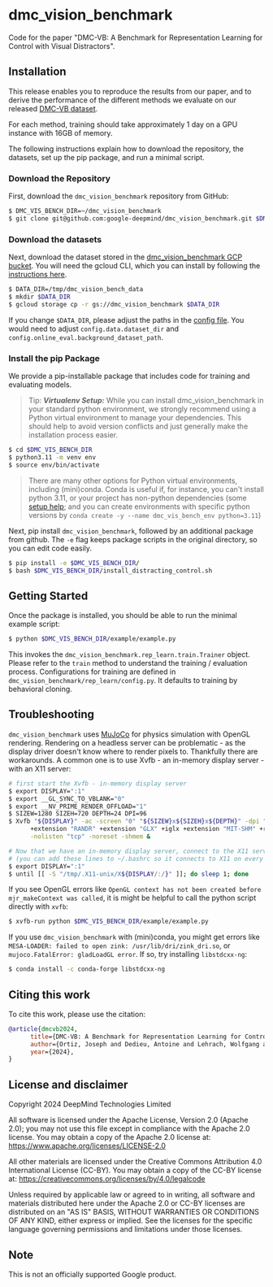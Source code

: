 # dmc_vision_benchmark

Code for the paper "DMC-VB: A Benchmark for Representation Learning for Control with Visual Distractors".

## Installation

This release enables you to reproduce the results from our paper, and to derive
the performance of the different methods we evaluate on our released [DMC-VB dataset](https://console.cloud.google.com/storage/browser/dmc_vision_benchmark).

For each method, training should take approximately 1 day on a GPU instance with 16GB of memory.

The following instructions explain how to download the repository, the datasets,
set up the pip package, and run a minimal script.

### Download the Repository

First, download the `dmc_vision_benchmark` repository from GitHub:

```bash
$ DMC_VIS_BENCH_DIR=~/dmc_vision_benchmark
$ git clone git@github.com:google-deepmind/dmc_vision_benchmark.git $DMC_VIS_BENCH_DIR
```

### Download the datasets

Next, download the dataset stored in the [dmc_vision_benchmark GCP bucket](https://console.cloud.google.com/storage/browser/dmc_vision_benchmark).
You will need the gcloud CLI, which you can install by following the
[instructions here](https://cloud.google.com/sdk/docs/install).

```bash
$ DATA_DIR=/tmp/dmc_vision_bench_data
$ mkdir $DATA_DIR
$ gcloud storage cp -r gs://dmc_vision_benchmark $DATA_DIR
```

If you change `$DATA_DIR`, please adjust the paths in the
[config file](https://github.com/google-deepmind/dmc_vision_benchmark/rep_learn/config.py).
You would need to adjust `config.data.dataset_dir` and
`config.online_eval.background_dataset_path`.

### Install the pip Package
We provide a pip-installable package that includes code for training and
evaluating models.

>Tip: **_Virtualenv Setup:_**  While you can install dmc_vision_benchmark in your standard
python environment, we strongly recommend using a Python virtual environment to
manage your dependencies. This should help to avoid version conflicts and just
generally make the installation process easier.
>
```bash
$ cd $DMC_VIS_BENCH_DIR
$ python3.11 -m venv env
$ source env/bin/activate
```
>
> There are many other options for Python virtual environments, including
(mini)conda. Conda is useful if, for instance, you can't install python 3.11,
or your project has non-python dependencies (some
[setup help](https://docs.anaconda.com/free/miniconda/#quick-command-line-install);
and you can create environments with specific python versions by
`conda create -y --name dmc_vis_bench_env python=3.11`)

Next, pip install `dmc_vision_benchmark`, followed by an additional package from
github. The `-e` flag keeps package scripts in the original directory, so you
can edit code easily.

```bash
$ pip install -e $DMC_VIS_BENCH_DIR/
$ bash $DMC_VIS_BENCH_DIR/install_distracting_control.sh
```

## Getting Started
Once the package is installed, you should be able to run the minimal example
script:

```bash
$ python $DMC_VIS_BENCH_DIR/example/example.py
```

This invokes the `dmc_vision_benchmark.rep_learn.train.Trainer` object. Please
refer to the `train` method to understand the training / evaluation process.
Configurations for training are defined in
`dmc_vision_benchmark/rep_learn/config.py`. It defaults to training by
behavioral cloning.


## Troubleshooting
`dmc_vision_benchmark` uses [MuJoCo](https://mujoco.org/) for physics simulation
with OpenGL rendering. Rendering on a headless server can be problematic - as
the display driver doesn't know where to render pixels to. Thankfully there are
workarounds. A common one is to use Xvfb - an in-memory display server - with an
X11 server:

```bash
# first start the Xvfb - in-memory display server
$ export DISPLAY=":1"
$ export __GL_SYNC_TO_VBLANK="0"
$ export __NV_PRIME_RENDER_OFFLOAD="1"
$ SIZEW=1280 SIZEH=720 DEPTH=24 DPI=96
$ Xvfb "${DISPLAY}" -ac -screen "0" "${SIZEW}x${SIZEH}x${DEPTH}" -dpi "${DPI}" \
      +extension "RANDR" +extension "GLX" +iglx +extension "MIT-SHM" +render \
      -nolisten "tcp" -noreset -shmem &

# Now that we have an in-memory display server, connect to the X11 server
# (you can add these lines to ~/.bashrc so it connects to X11 on every login)
$ export DISPLAY=":1"
$ until [[ -S "/tmp/.X11-unix/X${DISPLAY/:/}" ]]; do sleep 1; done
```

If you see OpenGL errors like
`OpenGL context has not been created before mjr_makeContext was called`, it is
might be helpful to call the python script directly with `xvfb`:

```bash
$ xvfb-run python $DMC_VIS_BENCH_DIR/example/example.py
```

If you use `dmc_vision_benchmark` with (mini)conda, you might get errors like
`MESA-LOADER: failed to open zink: /usr/lib/dri/zink_dri.so`, or
`mujoco.FatalError: gladLoadGL error`. If so, try installing `libstdcxx-ng`:

```bash
$ conda install -c conda-forge libstdcxx-ng
```


## Citing this work

To cite this work, please use the citation:

```bibtex
@article{dmcvb2024,
      title={DMC-VB: A Benchmark for Representation Learning for Control with Visual Distractors},
      author={Ortiz, Joseph and Dedieu, Antoine and Lehrach, Wolfgang and Guntupalli, J Swaroop and Wendelken, Carter and Humayun, Ahmad and Zhou, Guangyao and Swaminathan, Siva and L{\'a}zaro-Gredilla, Miguel and Murphy, Kevin},
      year={2024},
}
```


## License and disclaimer

Copyright 2024 DeepMind Technologies Limited

All software is licensed under the Apache License, Version 2.0 (Apache 2.0);
you may not use this file except in compliance with the Apache 2.0 license.
You may obtain a copy of the Apache 2.0 license at:
https://www.apache.org/licenses/LICENSE-2.0

All other materials are licensed under the Creative Commons Attribution 4.0
International License (CC-BY). You may obtain a copy of the CC-BY license at:
https://creativecommons.org/licenses/by/4.0/legalcode

Unless required by applicable law or agreed to in writing, all software and
materials distributed here under the Apache 2.0 or CC-BY licenses are
distributed on an "AS IS" BASIS, WITHOUT WARRANTIES OR CONDITIONS OF ANY KIND,
either express or implied. See the licenses for the specific language governing
permissions and limitations under those licenses.

## Note

This is not an officially supported Google product.
